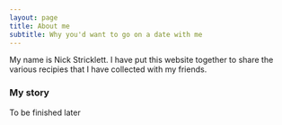 ```yaml
---
layout: page
title: About me
subtitle: Why you'd want to go on a date with me
---
```


My name is Nick Stricklett. I have put this website together to share the various recipies that I have collected with my friends.

### My story

To be finished later
